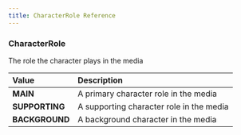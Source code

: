```yaml
---
title: CharacterRole Reference
---
```


### CharacterRole
The role the character plays in the media
<table>
<thead>
<th align="left">Value</th>
<th align="left">Description</th>
</thead>
<tbody>
<tr>
<td valign="top"><strong>MAIN</strong></td>
<td>
A primary character role in the media
</td>
</tr>
<tr>
<td valign="top"><strong>SUPPORTING</strong></td>
<td>
A supporting character role in the media
</td>
</tr>
<tr>
<td valign="top"><strong>BACKGROUND</strong></td>
<td>
A background character in the media
</td>
</tr>
</tbody>
</table>